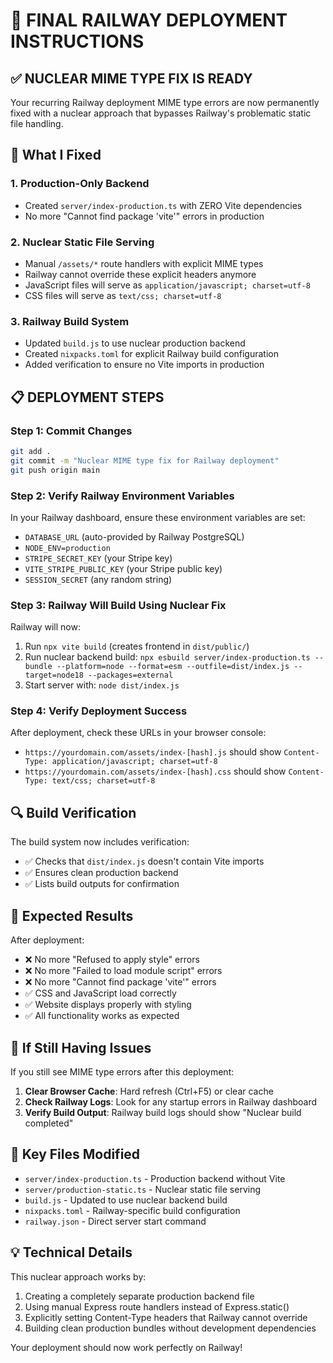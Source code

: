 # 🚀 FINAL RAILWAY DEPLOYMENT INSTRUCTIONS

## ✅ NUCLEAR MIME TYPE FIX IS READY

Your recurring Railway deployment MIME type errors are now permanently fixed with a nuclear approach that bypasses Railway's problematic static file handling.

## 🔧 What I Fixed

### 1. Production-Only Backend
- Created `server/index-production.ts` with ZERO Vite dependencies
- No more "Cannot find package 'vite'" errors in production

### 2. Nuclear Static File Serving
- Manual `/assets/*` route handlers with explicit MIME types
- Railway cannot override these explicit headers anymore
- JavaScript files will serve as `application/javascript; charset=utf-8`
- CSS files will serve as `text/css; charset=utf-8`

### 3. Railway Build System
- Updated `build.js` to use nuclear production backend
- Created `nixpacks.toml` for explicit Railway build configuration
- Added verification to ensure no Vite imports in production

## 📋 DEPLOYMENT STEPS

### Step 1: Commit Changes
```bash
git add .
git commit -m "Nuclear MIME type fix for Railway deployment"
git push origin main
```

### Step 2: Verify Railway Environment Variables
In your Railway dashboard, ensure these environment variables are set:
- `DATABASE_URL` (auto-provided by Railway PostgreSQL)
- `NODE_ENV=production`
- `STRIPE_SECRET_KEY` (your Stripe key)
- `VITE_STRIPE_PUBLIC_KEY` (your Stripe public key)
- `SESSION_SECRET` (any random string)

### Step 3: Railway Will Build Using Nuclear Fix
Railway will now:
1. Run `npx vite build` (creates frontend in `dist/public/`)
2. Run nuclear backend build: `npx esbuild server/index-production.ts --bundle --platform=node --format=esm --outfile=dist/index.js --target=node18 --packages=external`
3. Start server with: `node dist/index.js`

### Step 4: Verify Deployment Success
After deployment, check these URLs in your browser console:
- `https://yourdomain.com/assets/index-[hash].js` should show `Content-Type: application/javascript; charset=utf-8`
- `https://yourdomain.com/assets/index-[hash].css` should show `Content-Type: text/css; charset=utf-8`

## 🔍 Build Verification

The build system now includes verification:
- ✅ Checks that `dist/index.js` doesn't contain Vite imports
- ✅ Ensures clean production backend
- ✅ Lists build outputs for confirmation

## 🎯 Expected Results

After deployment:
- ❌ No more "Refused to apply style" errors
- ❌ No more "Failed to load module script" errors  
- ❌ No more "Cannot find package 'vite'" errors
- ✅ CSS and JavaScript load correctly
- ✅ Website displays properly with styling
- ✅ All functionality works as expected

## 🚨 If Still Having Issues

If you still see MIME type errors after this deployment:

1. **Clear Browser Cache**: Hard refresh (Ctrl+F5) or clear cache
2. **Check Railway Logs**: Look for any startup errors in Railway dashboard
3. **Verify Build Output**: Railway build logs should show "Nuclear build completed"

## 📁 Key Files Modified

- `server/index-production.ts` - Production backend without Vite
- `server/production-static.ts` - Nuclear static file serving
- `build.js` - Updated to use nuclear backend build
- `nixpacks.toml` - Railway-specific build configuration  
- `railway.json` - Direct server start command

## 💡 Technical Details

This nuclear approach works by:
1. Creating a completely separate production backend file
2. Using manual Express route handlers instead of Express.static()
3. Explicitly setting Content-Type headers that Railway cannot override
4. Building clean production bundles without development dependencies

Your deployment should now work perfectly on Railway!